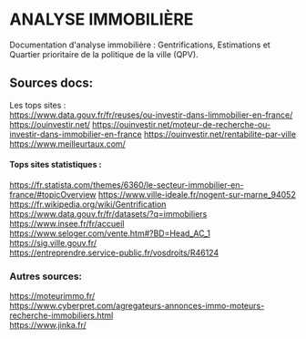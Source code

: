 # ANALYSE IMMOBILIÈRE
Documentation d'analyse immobilière : Gentrifications, Estimations et Quartier prioritaire de la politique de la ville (QPV).



## Sources docs:  
Les tops sites :  
https://www.data.gouv.fr/fr/reuses/ou-investir-dans-limmobilier-en-france/  
https://ouinvestir.net/
https://ouinvestir.net/moteur-de-recherche-ou-investir-dans-immobilier-en-france
https://ouinvestir.net/rentabilite-par-ville  
https://www.meilleurtaux.com/

#### Tops sites statistiques :  
https://fr.statista.com/themes/6360/le-secteur-immobilier-en-france/#topicOverview
https://www.ville-ideale.fr/nogent-sur-marne_94052  
https://fr.wikipedia.org/wiki/Gentrification  
https://www.data.gouv.fr/fr/datasets/?q=immobiliers  
https://www.insee.fr/fr/accueil  
https://www.seloger.com/vente.htm#?BD=Head_AC_1  
https://sig.ville.gouv.fr/  
https://entreprendre.service-public.fr/vosdroits/R46124  

### Autres sources:  
https://moteurimmo.fr/  
https://www.cyberpret.com/agregateurs-annonces-immo-moteurs-recherche-immobiliers.html  
https://www.jinka.fr/  


